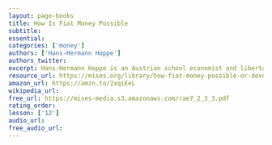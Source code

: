 ```yaml
---
layout: page-books
title: How Is Fiat Money Possible
subtitle: 
essential: 
categories: ['money']
authors: ['Hans-Hermann Hoppe']
authors_twitter: 
excerpt: Hans-Hermann Hoppe is an Austrian school economist and libertarian/anarcho-capitalist philosopher. He is the founder and president of The Property and Freedom Society..
resource_url: https://mises.org/library/how-fiat-money-possible-or-devolution-money-and-credit
amazon_url: https://amzn.to/2xqiEeL
wikipedia_url: 
free_url: https://mises-media.s3.amazonaws.com/rae7_2_3_3.pdf
rating_order: 
lesson: ['12']
audio_url: 
free_audio_url: 
---
```

